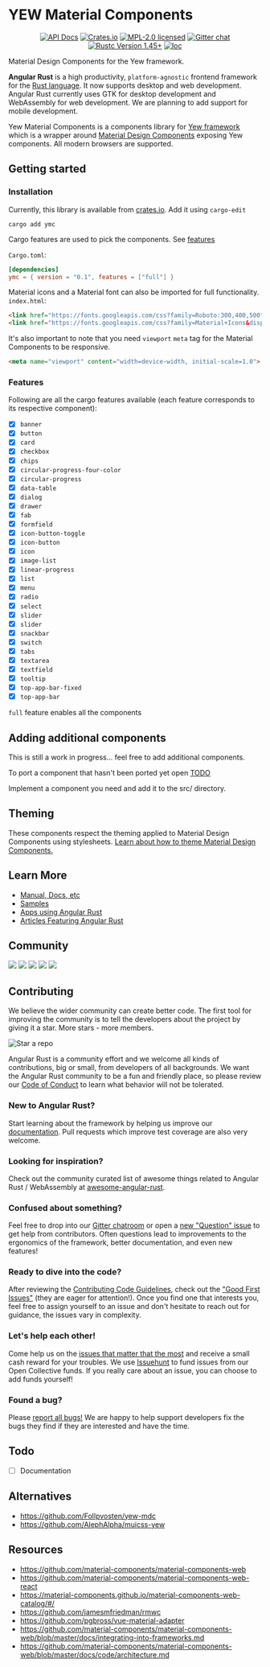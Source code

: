 # YEW Material Components

<div align="center">

[![API Docs][docrs-badge]][docrs-url]
[![Crates.io][crates-badge]][crates-url]
[![MPL-2.0 licensed][license-badge]][license-url]
[![Gitter chat][gitter-badge]][gitter-url]
[![Rustc Version 1.45+][rust-badge]][rust-url]
[![loc][loc-badge]][loc-url]
</div>

[docrs-badge]: https://img.shields.io/docsrs/ymc?style=flat-square
[docrs-url]: https://docs.rs/uymc/
[crates-badge]: https://img.shields.io/crates/v/ymc.svg?style=flat-square
[crates-url]: https://crates.io/crates/ymc
[license-badge]: https://img.shields.io/badge/license-MPL--2.0-blue.svg?style=flat-square
[license-url]: https://github.com/angular-rust/yew-components/blob/master/LICENSE
[gitter-badge]: https://img.shields.io/gitter/room/angular_rust/angular_rust.svg?style=flat-square
[gitter-url]: https://gitter.im/angular_rust/community
[rust-badge]: https://img.shields.io/badge/rustc-1.45-lightgrey.svg?style=flat-square
[rust-url]: https://blog.rust-lang.org/2020/07/16/Rust-1.45.0.html
[loc-badge]: https://tokei.rs/b1/github/angular-rust/yew-components?category=code
[loc-url]: https://github.com/angular-rust/yew-components

Material Design Components for the Yew framework.

**Angular Rust** is a high productivity, `platform-agnostic` frontend framework for the [Rust language](https://www.rust-lang.org/). It now supports desktop and web development. Angular Rust currently uses GTK for desktop development and WebAssembly for web development. We are planning to add support for mobile development.

Yew Material Components is a components library for [Yew framework](https://yew.rs/) which is a wrapper around [Material Design Components](https://github.com/material-components/material-components-web) exposing Yew components. All modern browsers are supported.


## Getting started

### Installation

Currently, this library is available from [crates.io](https://crates.io/). Add it using `cargo-edit`
```
cargo add ymc
```

Cargo features are used to pick the components. See [features](#features)   

`Cargo.toml`:
```toml
[dependencies]
ymc = { version = "0.1", features = ["full"] }
```
Material icons and a Material font can also be imported for full functionality.  
`index.html`:
```html
<link href="https://fonts.googleapis.com/css?family=Roboto:300,400,500" rel="stylesheet">
<link href="https://fonts.googleapis.com/css?family=Material+Icons&display=block" rel="stylesheet">
```

It's also important to note that you need `viewport` `meta` tag for the Material Components to be responsive.
```html
<meta name="viewport" content="width=device-width, initial-scale=1.0">
```

### Features

Following are all the cargo features available (each feature corresponds to its respective component):

- [x] `banner`
- [x] `button`
- [x] `card`
- [x] `checkbox`
- [x] `chips`
- [x] `circular-progress-four-color`
- [x] `circular-progress`
- [x] `data-table`
- [x] `dialog`
- [x] `drawer`
- [x] `fab`
- [x] `formfield`
- [x] `icon-button-toggle`
- [x] `icon-button`
- [x] `icon`
- [x] `image-list`
- [x] `linear-progress`
- [x] `list`
- [x] `menu`
- [x] `radio`
- [x] `select`
- [x] `slider`
- [x] `slider`
- [x] `snackbar`
- [x] `switch`
- [x] `tabs`
- [x] `textarea`
- [x] `textfield`
- [x] `tooltip`
- [x] `top-app-bar-fixed`
- [x] `top-app-bar`

`full` feature enables all the components

## Adding additional components
This is still a work in progress... feel free to add additional components.

To port a component that hasn't been ported yet open [TODO](https://github.com/angular-rust/yew-components/blob/main/TODO.md)

Implement a component you need and add it to the src/ directory.

## Theming

These components respect the theming applied to Material Design Components using stylesheets. [Learn about how to theme Material Design Components.](https://github.com/material-components/material-components-web-components/blob/master/docs/theming.md)


## Learn More

* [Manual, Docs, etc](https://angular-rust.github.io/)
* [Samples](https://github.com/angular-rust/ux-samples)
* [Apps using Angular Rust](https://github.com/angular-rust/yew-components/wiki/Apps-in-the-Wild)
* [Articles Featuring Angular Rust](https://github.com/angular-rust/yew-components/wiki/Articles)


## Community

 [![](https://img.shields.io/badge/Facebook-1877F2?style=for-the-badge&logo=facebook&logoColor=white)](https://www.facebook.com/groups/angular.rust) 
 [![](https://img.shields.io/badge/Stack_Overflow-FE7A16?style=for-the-badge&logo=stack-overflow&logoColor=white)](https://stackoverflow.com/questions/tagged/angular-rust) 
 [![](https://img.shields.io/badge/YouTube-FF0000?style=for-the-badge&logo=youtube&logoColor=white)](https://www.youtube.com/channel/UCBJTkSl_JWShuolUy4JksTQ) 
 [![](https://img.shields.io/badge/Medium-12100E?style=for-the-badge&logo=medium&logoColor=white)](https://medium.com/@angular.rust) 
 [![](https://img.shields.io/gitter/room/angular_rust/angular_rust?style=for-the-badge)](https://gitter.im/angular_rust/community)


## Contributing

We believe the wider community can create better code. The first tool for improving the community is to tell the developers about the project by giving it a star. More stars - more members.

 ![Star a repo](https://dudochkin-victor.github.io/assets/star-me-wide.svg)

Angular Rust is a community effort and we welcome all kinds of contributions, big or small, from developers of all backgrounds. We want the Angular Rust community to be a fun and friendly place, so please review our [Code of Conduct](CODE_OF_CONDUCT.md) to learn what behavior will not be tolerated.

### New to Angular Rust?

Start learning about the framework by helping us improve our [documentation](https://angular-rust.github.io/). Pull requests which improve test coverage are also very welcome.

### Looking for inspiration?

Check out the community curated list of awesome things related to Angular Rust / WebAssembly at [awesome-angular-rust](https://github.com/angular-rust/awesome-angular-rust).

### Confused about something?

Feel free to drop into our [Gitter chatroom](https://gitter.im/angular_rust/community) or open a [new "Question" issue](https://github.com/angular-rust/yew-components/issues/new/choose) to get help from contributors. Often questions lead to improvements to the ergonomics of the framework, better documentation, and even new features!

### Ready to dive into the code?

After reviewing the [Contributing Code Guidelines](CONTRIBUTING.md), check out the ["Good First Issues"](https://github.com/angular-rust/yew-components/issues?q=is%3Aopen+is%3Aissue+label%3A%22good+first+issue%22) (they are eager for attention!). Once you find one that interests you, feel free to assign yourself to an issue and don't hesitate to reach out for guidance, the issues vary in complexity.

### Let's help each other!

Come help us on the [issues that matter that the most](https://github.com/angular-rust/yew-components/labels/%3Adollar%3A%20Funded%20on%20Issuehunt) and receive a small cash reward for your troubles. We use [Issuehunt](https://issuehunt.io/r/angular-rust/yew-components/) to fund issues from our Open Collective funds. If you really care about an issue, you can choose to add funds yourself! 

### Found a bug?

Please [report all bugs!](https://github.com/angular-rust/yew-components/issues/new/choose) We are happy to help support developers fix the bugs they find if they are interested and have the time.

## Todo
- [ ] Documentation

## Alternatives

- https://github.com/Follpvosten/yew-mdc
- https://github.com/AlephAlpha/muicss-yew

## Resources

- https://github.com/material-components/material-components-web
- https://github.com/material-components/material-components-web-react
- https://material-components.github.io/material-components-web-catalog/#/
- https://github.com/jamesmfriedman/rmwc
- https://github.com/pgbross/vue-material-adapter
- https://github.com/material-components/material-components-web/blob/master/docs/integrating-into-frameworks.md
- https://github.com/material-components/material-components-web/blob/master/docs/code/architecture.md
